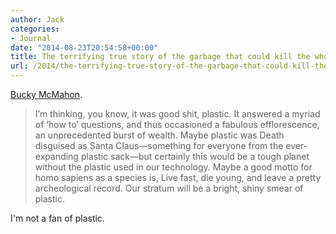 ```yaml
---
author: Jack
categories:
- Journal
date: "2014-08-23T20:54:58+00:00"
title: The terrifying true story of the garbage that could kill the whole human race
url: /2014/the-terrifying-true-story-of-the-garbage-that-could-kill-the-whole-human-race/
---
```


[Bucky McMahon][1].

> I’m thinking, you know, it was good shit, plastic. It answered a myriad of ‘how to’ questions, and thus occasioned a fabulous efflorescence, an unprecedented burst of wealth. Maybe plastic was Death disguised as Santa Claus—something for everyone from the ever-expanding plastic sack—but certainly this would be a tough planet without the plastic used in our technology. Maybe a good motto for homo sapiens as a species is, Live fast, die young, and leave a pretty archeological record. Our stratum will be a bright, shiny smear of plastic. 

I'm not a fan of plastic.

 [1]: https://medium.com/matter/the-terrifying-true-story-of-the-garbage-that-could-kill-the-whole-human-race-b17eebd6d54